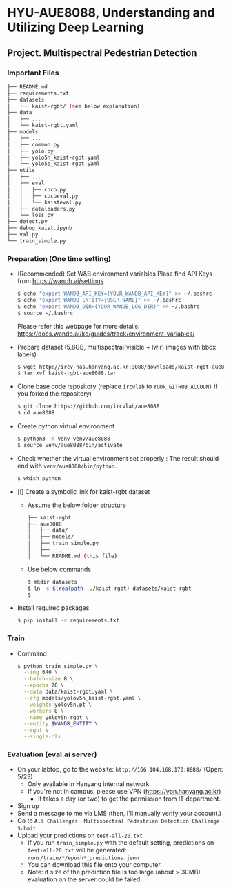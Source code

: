 # HYU-AUE8088, Understanding and Utilizing Deep Learning

## Project. Multispectral Pedestrian Detection

### Important Files

```bash
├── README.md
├── requirements.txt
├── datasets
│   └── kaist-rgbt/ (see below explanation)
├── data
│   ├── ...
│   └── kaist-rgbt.yaml
├── models
│   ├── ...
│   ├── common.py
│   ├── yolo.py
│   ├── yolo5n_kaist-rgbt.yaml
│   └── yolo5s_kaist-rgbt.yaml
├── utils
│   ├── ...
│   ├── eval
│   │   ├── coco.py
│   │   ├── cocoeval.py
│   │   └── kaisteval.py
│   ├── dataloaders.py
│   └── loss.py
├── detect.py
├── debug_kaist.ipynb
├── val.py
└── train_simple.py
```

### Preparation (One time setting)

- (Recommended) Set W&B environment variables
  Plase find API Keys from https://wandb.ai/settings
  ```bash
  $ echo "export WANDB_API_KEY={YOUR_WANDB_API_KEY}" >> ~/.bashrc
  $ echo "export WANDB_ENTITY={USER_NAME}" >> ~/.bashrc
  $ echo "export WANDB_DIR={YOUR_WANDB_LOG_DIR}" >> ~/.bashrc
  $ source ~/.bashrc

  ```

  Please refer this webpage for more details: https://docs.wandb.ai/ko/guides/track/environment-variables/


- Prepare dataset (5.8GB, multispectral(visible + lwir) images with bbox labels)
  ```bash
  $ wget http://ircv-nas.hanyang.ac.kr:9088/downloads/kaist-rgbt-aue8088.tar
  $ tar xvf kaist-rgbt-aue8088.tar
  ```


- Clone base code repository (replace `ircvlab` to `YOUR_GITHUB_ACCOUNT` if you forked the repository)
  ```bash
  $ git clone https://github.com/ircvlab/aue8088
  $ cd aue8088
  ```


- Create python virtual environment
  ```bash
  $ python3 -m venv venv/aue8088
  $ source venv/aue8088/bin/activate
  ```

- Check whether the virtual environment set properly
: The result should end with `venv/aue8088/bin/python`.

  ```bash
  $ which python
  ```


- [!] Create a symbolic link for kaist-rgbt dataset
    - Assume the below folder structure

      ```bash
      ├── kaist-rgbt
      ├── aue8088
      │   ├── data/
      │   ├── models/
      │   ├── train_simple.py
      │   ├── ...
      │   └── README.md (this file)
      ```

    - Use below commands
      ```bash
      $ mkdir datasets
      $ ln -s $(realpath ../kaist-rgbt) datasets/kaist-rgbt
      $
      ```

- Install required packages
  ```bash
  $ pip install -r requirements.txt
  ```


### Train
- Command
  ```bash
  $ python train_simple.py \
    --img 640 \
    --batch-size 8 \
    --epochs 20 \
    --data data/kaist-rgbt.yaml \
    --cfg models/yolov5n_kaist-rgbt.yaml \
    --weights yolov5n.pt \
    --workers 8 \
    --name yolov5n-rgbt \
    --entity $WANDB_ENTITY \
    --rgbt \
    --single-cls
  ```

### Evaluation (eval.ai server)
- On your labtop, go to the website: `http://166.104.168.170:8888/` (Open: 5/23)
    - Only available in Hanyang internal network
    - If you're not in campus, please use VPN (https://vpn.hanyang.ac.kr)
        - It takes a day (or two) to get the permission from IT department.
- Sign up
- Send a message to me via LMS (then, I'll manually verify your account.)
- Go to `All Challenges` - `Multispectral Pedestrian Detection Challenge` - `Submit`
- Upload your predictions on `test-all-20.txt`
    - If you run `train_simple.py` with the default setting, predictions on `test-all-20.txt` will be generated: `runs/train/*/epoch*_predictions.json`
    - You can download this file onto your computer.
    - Note: if size of the prediction file is too large (about > 30MB), evaluation on the server could be failed.